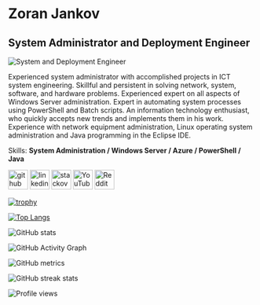# Zoran Jankov
## System Administrator and Deployment Engineer
![System and Deployment Engineer](https://www.rccd.edu/admin/ed_services/it/PublishingImages/INFO_TECH_HERO.jpg)

Experienced system administrator with accomplished projects in ICT system engineering. Skillful and persistent in solving network, system, software, and hardware problems. Experienced expert on all aspects of Windows Server administration. Expert in automating system processes using PowerShell and Batch scripts. An information technology enthusiast, who quickly accepts new trends and implements them in his work. Experience with network equipment administration, Linux operating system administration and Java programming in the Eclipse IDE.

Skills: **System Administration / Windows Server / Azure / PowerShell / Java**



[<img src='https://cdn.jsdelivr.net/npm/simple-icons@3.0.1/icons/github.svg' alt='github' height='40'>](https://github.com/Zoran-Jankov)  [<img src='https://cdn.jsdelivr.net/npm/simple-icons@3.0.1/icons/linkedin.svg' alt='linkedin' height='40'>](https://www.linkedin.com/in/Zoran-Jankov/)  [<img src='https://cdn.jsdelivr.net/npm/simple-icons@3.0.1/icons/stackoverflow.svg' alt='stackoverflow' height='40'>](https://stackoverflow.com/users/9361512/zoran-jankov)  [<img src='https://cdn.jsdelivr.net/npm/simple-icons@3.0.1/icons/youtube.svg' alt='YouTube' height='40'>](https://www.youtube.com/channel/UCW4aqkdfF_BOTTYblGmTQ3A)  [<img src='https://cdn.jsdelivr.net/npm/simple-icons@3.0.1/icons/reddit.svg' alt='Reddit' height='40'>](https://www.reddit.com/user/Emperor_Zoran)  

[![trophy](https://github-profile-trophy.vercel.app/?username=Zoran-Jankov)](https://github.com/ryo-ma/github-profile-trophy)

[![Top Langs](https://github-readme-stats.vercel.app/api/top-langs/?username=Zoran-Jankov)](https://github.com/anuraghazra/github-readme-stats)

![GitHub stats](https://github-readme-stats.vercel.app/api?username=Zoran-Jankov&show_icons=true&count_private=true)  

![GitHub Activity Graph](https://activity-graph.herokuapp.com/graph?username=Zoran-Jankov)  

![GitHub metrics](https://metrics.lecoq.io/Zoran-Jankov)  

![GitHub streak stats](https://github-readme-streak-stats.herokuapp.com/?user=Zoran-Jankov)  

![Profile views](https://gpvc.arturio.dev/Zoran-Jankov)  
